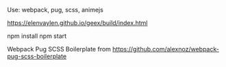 Use: webpack, pug, scss, animejs

https://elenvaylen.github.io/geex/build/index.html

npm install
npm start

Webpack Pug SCSS Boilerplate from https://github.com/alexnoz/webpack-pug-scss-boilerplate
